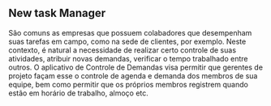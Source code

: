 ## New task Manager

São comuns as empresas que possuem colabadores que desempenham suas tarefas em
campo, como na sede de clientes, por exemplo. Neste contexto, é natural a necessidade de
realizar certo controle de suas atividades, atribuir novas demandas, verificar o tempo
trabalhado entre outros.
O aplicativo de Controle de Demandas visa permitir que gerentes de projeto façam esse o
controle de agenda e demanda dos membros de sua equipe, bem como permitir que os
próprios membros registrem quando estão em horário de trabalho, almoço etc.
